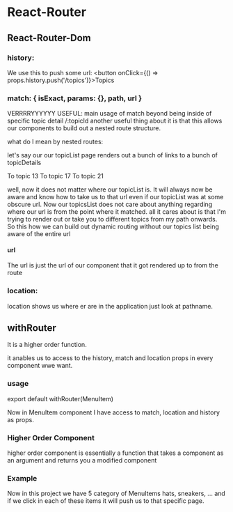 # React-Router


## React-Router-Dom

### history:

We use this to push some url: <button onClick={() => props.history.push('/topics')}>Topics</button>

### match:  { isExact, params: {}, path, url }

VERRRRYYYYYY USEFUL: main usage of match beyond being inside of specific topic detail /:topicId another useful thing about it is that this allows our components to build out a nested route structure.

what do I mean by nested routes:

let's say our our topicList page renders out a bunch of links to a bunch of topicDetails 

<Link to={`${props.match.url}/13`}>To topic 13</Link>
<Link to={`${props.match.url}/17`}>To topic 17</Link>
<Link to={`${props.match.url}/121`}>To topic 21</Link>

well, now it does not matter where our topicList is. It will always now be aware and know how to take us to that url even if our topicList was at some obscure url. Now our topicsList does not care about anything regarding where our url is from the point where it matched. all it cares about is that I'm trying to render out or take you to different topics from my path onwards. So this how we can build out dynamic routing without our topics list being aware of the entire url

#### url
The url is just the url of our component that it got rendered up to from the route

### location:

location shows us where er are in the application just look at pathname.


## withRouter

It is a higher order function.

it anables us to access to the history, match and location props in every component wwe want.

### usage
export default withRouter(MenuItem)

Now in MenuItem component I have access to match, location and history as props.

### Higher Order Component
higher order component is essentially a function that takes a component as an argument and returns you a modified component


### Example
Now in this project we have 5 category of MenuItems hats, sneakers, ... and if we click in each of these items it will push us to that specific page.
